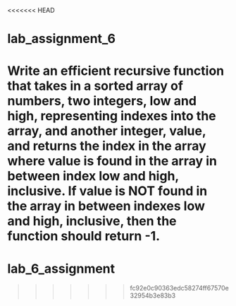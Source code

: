 <<<<<<< HEAD
# lab_assignment_6
Write an efficient recursive function that takes in a sorted array of numbers, two integers, low and high, representing indexes into the array, and another integer, value, and returns the index in the array where value is found in the array in between index low and high, inclusive. If value is NOT found in the array in between indexes low and high, inclusive, then the function should return -1. 
=======
# lab_6_assignment
>>>>>>> fc92e0c90363edc58274ff67570e32954b3e83b3
